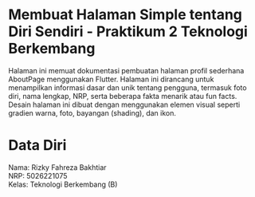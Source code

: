 # Membuat Halaman Simple tentang Diri Sendiri - Praktikum 2 Teknologi Berkembang

Halaman ini memuat dokumentasi pembuatan halaman profil sederhana AboutPage menggunakan Flutter. Halaman ini dirancang untuk menampilkan informasi dasar dan unik tentang pengguna, termasuk foto diri, nama lengkap, NRP, serta beberapa fakta menarik atau fun facts. Desain halaman ini dibuat dengan menggunakan elemen visual seperti gradien warna, foto, bayangan (shading), dan ikon.

# Data Diri
Nama: Rizky Fahreza Bakhtiar</br>
NRP: 5026221075</br>
Kelas: Teknologi Berkembang (B)



